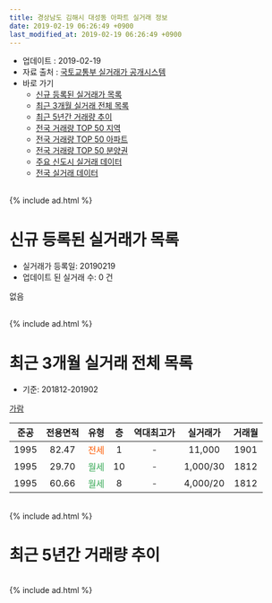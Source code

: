 ```yaml
---
title: 경상남도 김해시 대성동 아파트 실거래 정보
date: 2019-02-19 06:26:49 +0900
last_modified_at: 2019-02-19 06:26:49 +0900
---
```


* 업데이트 : 2019-02-19
* 자료 출처 : [국토교통부 실거래가 공개시스템](http://rt.molit.go.kr)
* 바로 가기
    * [신규 등록된 실거래가 목록](#신규-등록된-실거래가-목록)
    * [최근 3개월 실거래 전체 목록](#최근-3개월-실거래-전체-목록)
    * [최근 5년간 거래량 추이](#최근-5년간-거래량-추이)
    * [전국 거래량 TOP 50 지역](https://inasie.github.io/apt-trade-info/최근-3개월-전국에서-가장-거래가-많이-발생한-지역)
    * [전국 거래량 TOP 50 아파트](https://inasie.github.io/apt-trade-info/최근-3개월-전국에서-가장-거래가-많이-발생한-아파트)
    * [전국 거래량 TOP 50 분양권](https://inasie.github.io/apt-trade-info/최근-3개월-전국에서-가장-거래가-많이-발생한-분양권)
    * [주요 신도시 실거래 데이터](https://inasie.github.io/apt-trade-info/주요-신도시)
    * [전국 실거래 데이터](https://inasie.github.io/apt-trade-info/전국)
<br>
{% include ad.html %}
<br>

# 신규 등록된 실거래가 목록
* 실거래가 등록일: 20190219
* 업데이트 된 실거래 수: 0 건

없음

<br>
{% include ad.html %}
<br>

# 최근 3개월 실거래 전체 목록
* 기준: 201812-201902


[가람](https://search.naver.com/search.naver?query=%EA%B2%BD%EC%83%81%EB%82%A8%EB%8F%84+%EA%B9%80%ED%95%B4%EC%8B%9C+%EB%8C%80%EC%84%B1%EB%8F%99+%EA%B0%80%EB%9E%8C)

|준공|전용면적|유형|층|역대최고가|실거래가|거래월|
|:---:|:---:|:---:|:---:|:---:|:---:|:---:|
|1995|82.47|<span style="color:#ff5a00">전세</span>|1|<span style="color:#444444">-</span>|11,000|1901|
|1995|29.70|<span style="color:#34a853">월세</span>|10|<span style="color:#444444">-</span>|1,000/30|1812|
|1995|60.66|<span style="color:#34a853">월세</span>|8|<span style="color:#444444">-</span>|4,000/20|1812|


<br>
{% include ad.html %}
<br>

# 최근 5년간 거래량 추이


<div style="width:100%;">
    <canvas id="deal_progress" height="200"></canvas>
</div>

<script>
new Chart(document.getElementById("deal_progress"), {
    type: 'line',
    data: {
        labels: ['201402','201403','201404','201405','201406','201407','201408','201409','201410','201411','201412','201501','201502','201503','201504','201505','201506','201507','201508','201509','201510','201511','201512','201601','201602','201603','201604','201605','201606','201607','201608','201609','201610','201611','201612','201701','201702','201703','201704','201705','201706','201707','201708','201709','201710','201711','201712','201801','201802','201803','201804','201805','201806','201807','201808','201809','201810','201811','201812','201901','201902'],
        datasets: [{
            label: '매매',
            pointRadius: 1,
            data: [3, 5, 2, 2, 1, 2, 0, 3, 2, 6, 4, 4, 6, 9, 3, 3, 2, 2, 1, 1, 5, 2, 3, 3, 0, 1, 4, 2, 2, 3, 0, 0, 4, 1, 2, 2, 1, 1, 2, 4, 3, 1, 1, 1, 0, 0, 0, 1, 1, 1, 1, 0, 0, 0, 1, 0, 0, 0, 0, 0, 0],
            borderColor: "rgba(255, 201, 14, 1)",
            backgroundColor: "rgba(255, 201, 14, 0.5)",
            fill: false,
            lineTension: 0
        },{
            label: '전월세',
            pointRadius: 1,
            data: [0, 2, 0, 2, 1, 1, 0, 0, 0, 0, 1, 2, 1, 3, 3, 0, 3, 2, 0, 0, 1, 0, 0, 0, 1, 0, 0, 0, 0, 0, 2, 0, 0, 0, 1, 0, 3, 3, 0, 0, 2, 0, 1, 0, 1, 0, 0, 1, 0, 0, 0, 0, 0, 1, 0, 0, 0, 0, 2, 1, 0],
            borderColor: "rgba(0, 141, 185, 1)",
            backgroundColor: "rgba(0, 141, 185, 0.5)",
            fill: false,
            lineTension: 0
        }
        ]
    },
    options: {
        responsive: true,
        title: {
            display: false
        },
        tooltips: {
            mode: 'index',
            intersect: false
        },
        hover: {
            mode: 'nearest',
            intersect: true
        },
        scales: {
            xAxes: [{
                display: true,
                scaleLabel: {
                    display: true,
                    labelString: '년/월'
                }
            }],
            yAxes: [{
                display: true,
                ticks: {
                    suggestedMin: 0,
                },
                scaleLabel: {
                    display: true,
                    labelString: '실거래 수'
                }
            }]
        }
    }
});

</script>


<br>
{% include ad.html %}
<br>

